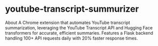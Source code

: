 # youtube-transcript-summurizer
About A Chrome extension that automates YouTube transcript summarization, leveraging the YouTube Transcript API and Hugging Face transformers for accurate, efficient summaries. Features a Flask backend handling 100+ API requests daily with 20% faster response times.
